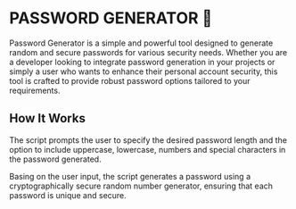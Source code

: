 # PASSWORD GENERATOR 🔑

Password Generator is a simple and powerful tool designed to generate random and secure passwords for various security needs. Whether you are a developer looking to integrate password generation in your projects or simply a user who wants to enhance their personal account security, this tool is crafted to provide robust password options tailored to your requirements.

## How It Works

The script prompts the user to specify the desired password length and the option to include uppercase, lowercase, numbers and special characters in the password generated.

Basing on the user input, the script generates a password using a cryptographically secure random number generator, ensuring that each password is unique and secure.



